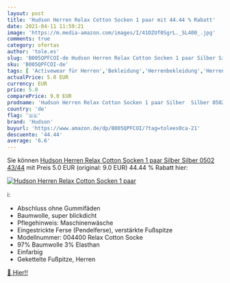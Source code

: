 ```yaml
---
layout: post
title: 'Hudson Herren Relax Cotton Socken 1 paar mit 44.44 % Rabatt'
date: 2021-04-11 11:59:21
image: 'https://m.media-amazon.com/images/I/41OZUf0SgrL._SL400_.jpg'
comments: true
category: ofertas
author: 'tole.es'
slug: 'B005QPFCOI-de Hudson Herren Relax Cotton Socken 1 paar Silber Silber...'
sku: 'B005QPFCOI-de'
tags: [ 'Activewear für Herren','Bekleidung','Herrenbekleidung','Herrensocken','Outdoor Bekleidung für Herren','Outdoor Socken für Herren','Outdoor-Bekleidung','Socken & Strümpfe für Herren','Sport','Sport & Freizeit','Sport & Outdoor Aktivitäten, Bekleidung & Ausrüstung','Sportsocken für Herren','hudson', ]
actualPrice: 5.0 EUR
currency: EUR
price: 5.0
comparePrice: 9.0 EUR
prodname: 'Hudson Herren Relax Cotton Socken 1 paar Silber  Silber 0502  43/44'
country: 'de'
flag: '🇩🇪'
brand: 'Hudson'
buyurl: 'https://www.amazon.de/dp/B005QPFCOI/?tag=tolees0ca-21'
descuento: '44.44'
average: '6.6'
---
```


Sie können [Hudson Herren Relax Cotton Socken 1 paar Silber  Silber 0502  43/44](https://www.amazon.de/dp/B005QPFCOI/?tag=tolees0ca-21) mit Preis 5.0 EUR (original: 9.0 EUR) 44.44 % Rabatt hier:

[![Hudson Herren Relax Cotton Socken 1 paar](https://m.media-amazon.com/images/I/41OZUf0SgrL._SL400_.jpg)](https://www.amazon.de/dp/B005QPFCOI/?tag=tolees0ca-21)

ℹ️:

- Abschluss ohne Gummifäden
- Baumwolle, super blickdicht
- Pflegehinweis: Maschinenwäsche
- Eingestrickte Ferse (Pendelferse), verstärkte Fußspitze
- Modellnummer: 004400 Relax Cotton Socke
- 97% Baumwolle 3% Elasthan
- Einfarbig
- Gekettelte Fußpitze, Herren

[🛒 Hier!!](https://www.amazon.de/dp/B005QPFCOI/?tag=tolees0ca-21)
